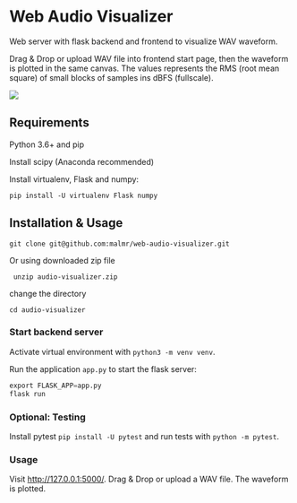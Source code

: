 # Web Audio Visualizer
Web server with flask backend and frontend to visualize WAV waveform.

Drag & Drop or upload WAV file into frontend start page, then the waveform is plotted in the same canvas. The values represents the RMS (root mean square) of small blocks of samples ins dBFS (fullscale).

[![](https://i.ibb.co/wKd2Y05/2.png)](#)
## Requirements

Python 3.6+ and pip

Install scipy (Anaconda recommended)

Install virtualenv, Flask and numpy:

`pip install -U virtualenv Flask numpy`

## Installation & Usage

``git clone git@github.com:malmr/web-audio-visualizer.git``

Or using downloaded zip file 

`` unzip audio-visualizer.zip``

change the directory

``cd audio-visualizer``

### Start backend server

Activate virtual environment with `python3 -m venv venv`.

Run the application `app.py` to start the flask server:

```python
export FLASK_APP=app.py
flask run
```


### Optional: Testing

Install pytest `pip install -U pytest` and run tests with `python -m pytest`.

### Usage

Visit http://127.0.0.1:5000/. Drag & Drop or upload a WAV file. The waveform is plotted.
